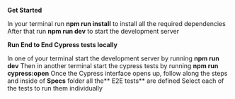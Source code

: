 **Get Started**

In your terminal run **npm run install** to install all the required dependencies
After that run **npm run dev** to start the development server

**Run End to End Cypress tests locally**

In one of your terminal start the development server by running **npm run dev**
Then in another terminal start the cypress tests by running **npm run cypress:open**
Once the Cypress interface opens up, follow along the steps and inside of **Specs** folder all the** E2E tests** are defined
Select each of the tests to run them individually
